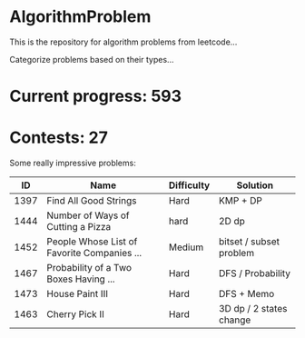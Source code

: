 # AlgorithmProblem
This is the repository for algorithm problems from leetcode...

Categorize problems based on their types...


# Current progress: 593

# Contests: 27

Some really impressive problems:

ID | Name | Difficulty | Solution
 ---- | ----------- | -------- | ------
1397|Find All Good Strings| Hard | KMP + DP
1444|Number of Ways of Cutting a Pizza|hard| 2D dp
1452|People Whose List of Favorite Companies ...| Medium | bitset / subset problem
1467|Probability of a Two Boxes Having ...| Hard | DFS / Probability
1473|House Paint III | Hard | DFS + Memo
1463|Cherry Pick II| Hard | 3D dp / 2 states change
